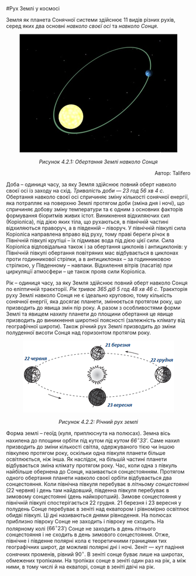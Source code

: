 #Рух Землі у космосі

Земля як планета Сонячної системи здійснює 11 видів різних рухів, серед яких два основні *навколо своєї осі* та *навколо Сонця*.


<div align="center">
<img src="2.png">
<p><i>Рисунок 4.2.1: Обертання Землi навколо Сонця</i></p>
<p align="right">Автор: Talifero</p>
</div>

<span class="p1">Доба</span> – одиниця часу, за яку Земля здійснює повний оберт навколо своєї осі із заходу на схід. *Тривалість доби — 23 год 56 хв 4 с*.
Обертання навколо своєї осі спричиняє зміну кількості сонячної енергії, яка потрапляє на поверхню Землі протягом доби (зміна дня і ночі), що спричиняє добову зміну температури та є одним з основних факторів формування біоритмів живих істот. Виникнення відхиляючих сил (Коріоліса), під дією яких тіла, що рухаються, в північній частині відхиляються праворуч, а в південній – ліворуч. У північній півкулі сила Коріоліса направлена вправо від руху, тому праві береги річок в Північній півкулі крутіші – їх підмиває вода під дією цієї сили. Сила Коріоліса відповідальна також і за обертання циклонів і антициклонів: у Північній півкулі обертання повітряних мас відбувається в циклонах проти годинникової стрілки, а в антициклонах – за годинниковою стрілкою, у Південному – навпаки. Відхилення вітрів (пасатів) при циркуляції атмосфери – це також прояв сили Коріоліса.

<span class="p1">Рік</span> – одиниця часу, за яку Земля здійснює повний оберт навколо Сонця по еліптичній траєкторії. *Рік триває 365 діб 5 год 48 хв 46 с*. Траєкторія руху Землі навколо Сонця не є ідеально круговою, тому кількість сонячної енергії, яка досягає планети, змінюється протягом року, що призводить до явища змін пір року. А разом з особливостями форми Землі та явищем нахилу планети до площини обертання це явище призводить до виникнення широтної поясності (залежність клімату від географічної широти). Також річний рух Землі призводить до зміни полуденної висоти Сонця над горизонтом протягом року.

<div align="center">
<img src="123.png">
<p><i>Рисунок 4.2.2: Рiчний рух землi</i></p>
</div>

Форма землі – <span class="p1">геоїд</span> (куля, приплюснута на полюсах). Земна вісь нахилена до площини орбіти під кутом *під кутом $66^{\circ}33'$*. Саме нахил призводить до зміни кількості світла, одержуваного тією чи іншою півкулею протягом року, оскільки одна півкуля планети більше освітлюється, ніж інша. Як наслідок, на більшій частині планети відбувається зміна клімату протягом року. Час, коли одна з півкуль найбільше обернена до Сонця, називається сонцестоянням. Протягом одного обертання планети навколо своєї орбіти відбувається два сонцестояння. Коли північна півкуля перебуває в *літньому сонцестоянні* (22 червня) і день там найдовший, південна півкуля перебуває в зимовому сонцестоянні (день найкоротший). Зимове сонцестояння у північній півкулі спостерігається 22 грудня. 21 березня і 23 вересня у полудень Сонце перебуває в зеніті над екватором і рівномірно освітлює обидві півкулі. Ці дні називаються днями рівнодення. На полюсах приблизно півроку Сонце не заходить і півроку не сходить. На полярному колі ($66^{\circ}23'$) Сонце не заходить в день літнього сонцестояння і не сходить в день зимового сонцестояння. Отже, північне і південне полярні кола є теоретичними границями тих географічних широт, де можливі полярні дні і ночі. Зеніт — кут падіння сонячних променів, рівний $90^{\circ}$. В зеніті сонце буває лише на широтах, обмежених тропіками. На тропіках сонце в зеніті один раз на рік, а між ними, в тому числі й на екваторі, сонце в зеніті двічі на рік.
